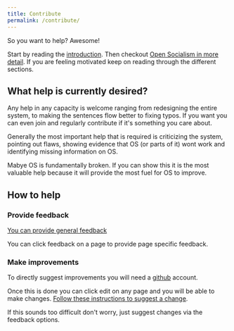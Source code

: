 ```yaml
---
title: Contribute
permalink: /contribute/
---
```


So you want to help? Awesome!

Start by reading the [introduction](introduction). Then checkout [Open Socialism in more detail](open-socialism). If you are feeling motivated keep on reading through the different sections.

## What help is currently desired?

Any help in any capacity is welcome ranging from redesigning the entire system, to making the sentences flow better to fixing typos. If you want you can even join and regularly contribute if it's something you care about.

Generally the most important help that is required is criticizing the system, pointing out flaws, showing evidence that OS (or parts of it) wont work and identifying missing information on OS.

Mabye OS is fundamentally broken. If you can show this it is the most valuable help because it will provide the most fuel for OS to improve.

## How to help

### Provide feedback

[You can provide general feedback](feedback.md)

You can click feedback on a page to provide page specific feedback.

### Make improvements

To directly suggest improvements you will need a [github](https://github.com) account.

Once this is done you can click edit on any page and you will be able to make changes. [Follow these instructions to suggest a change](https://help.github.com/articles/editing-files-in-your-repository).

If this sounds too difficult don't worry, just suggest changes via the feedback options.
